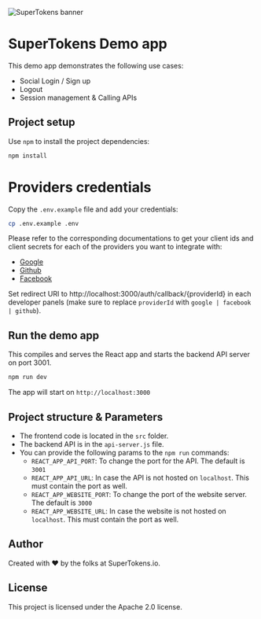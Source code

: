 ![SuperTokens banner](https://raw.githubusercontent.com/supertokens/supertokens-logo/master/images/Artboard%20%E2%80%93%2027%402x.png)

# SuperTokens Demo app

This demo app demonstrates the following use cases:

-   Social Login / Sign up
-   Logout
-   Session management & Calling APIs

## Project setup

Use `npm` to install the project dependencies:

```bash
npm install
```

# Providers credentials

Copy the `.env.example` file and add your credentials:

```bash
cp .env.example .env
```

Please refer to the corresponding documentations to get your client ids and client secrets for each of the providers you want to integrate with:<br/>

-   <a href="https://developers.google.com/identity/sign-in/web/sign-in#create_authorization_credentials" rel="noopener noreferrer" target="_blank" >Google</a><br/>
-   <a href="https://docs.github.com/en/developers/apps/creating-an-oauth-app" rel="noopener noreferrer" target="_blank" >Github</a><br/>
-   <a href="https://developers.facebook.com/docs/development/create-an-app" rel="noopener noreferrer" target="_blank" >Facebook</a><br/>
</div>

Set redirect URI to http://localhost:3000/auth/callback/{providerId} in each developer panels (make sure to replace `providerId` with `google | facebook | github`).

## Run the demo app

This compiles and serves the React app and starts the backend API server on port 3001.

```bash
npm run dev
```

The app will start on `http://localhost:3000`

## Project structure & Parameters

-   The frontend code is located in the `src` folder.
-   The backend API is in the `api-server.js` file.
-   You can provide the following params to the `npm run` commands:
    -   `REACT_APP_API_PORT`: To change the port for the API. The default is `3001`
    -   `REACT_APP_API_URL`: In case the API is not hosted on `localhost`. This must contain the port as well.
    -   `REACT_APP_WEBSITE_PORT`: To change the port of the website server. The default is `3000`
    -   `REACT_APP_WEBSITE_URL`: In case the website is not hosted on `localhost`. This must contain the port as well.

## Author

Created with :heart: by the folks at SuperTokens.io.

## License

This project is licensed under the Apache 2.0 license.
